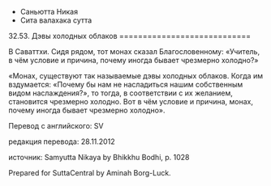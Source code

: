 









* Саньютта Никая
* Сита валахака сутта


32\.53\. Дэвы холодных облаков
\=\=\=\=\=\=\=\=\=\=\=\=\=\=\=\=\=\=\=\=\=\=\=\=\=\=\=\=



В Саваттхи\. Сидя рядом, тот монах сказал Благословенному: «Учитель, в чём условие и причина, почему иногда бывает чрезмерно холодно?»


«Монах, существуют так называемые дэвы холодных облаков\. Когда им вздумается: «Почему бы нам не насладиться нашим собственным видом наслаждения?», то тогда, в соответствии с их желанием, становится чрезмерно холодно\. Вот в чём условие и причина, монах, почему иногда бывает чрезмерно холодно»\.



Перевод с английского: SV


редакция перевода: 28\.11\.2012


источник: Samyutta Nikaya by Bhikkhu Bodhi, p\. 1028


Prepared for SuttaCentral by Aminah Borg\-Luck\.






